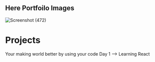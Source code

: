 ## Here Portfoilo Images 
![Screenshot (472)](https://user-images.githubusercontent.com/92500563/193014789-2882a8f3-ffea-4e7c-b4e3-b5bd77cdf4b8.png)

# Projects
Your making world better by using  your code
Day 1 --> Learning React 
